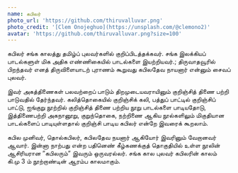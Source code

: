 ```yaml
---
name: கபிலர்
photo_url: 'https://github.com/thiruvalluvar.png'
photo_credit: '[Clem Onojeghuo](https://unsplash.com/@clemono2)'
avatar: 'https://github.com/thiruvalluvar.png?size=100'
---
```


கபிலர் சங்க காலத்து தமிழ்ப் புலவர்களில் குறிப்பிடத்தக்கவர். சங்க இலக்கியப் பாடல்களுள் மிக அதிக எண்ணிகையில் பாடல்களை இயற்றியவர்.; திருவாதவூரில் பிறந்தவர் எனத் திருவிளையாடற் புராணம் கூறுவது கபிலதேவ நாயனார் என்னும் சைவப் புலவர்.

இவர் அகத்திணைகள் பலவற்றைப் பாடும் திறமுடையவராயினும் குறிஞ்சித் திணை பற்றி பாடுவதில் தேர்ந்தவர். கலித்தொகையில் குறிஞ்சிக் கலி, பத்துப் பாட்டில் குறிஞ்சிப் பாட்டு, ஐங்குறு நூற்றில் குறிஞ்சித் திணை பற்றிய நூறு பாடல்களை பாடியதோடு, இத்திணைபற்றி அகநானூறு, குறுந்தொகை, நற்றிணை ஆகிய நூல்களிலும் மிகுதியான பாடல்களைப் பாடியுள்ளதால் குறிஞ்சி பாடிய கபிலர் என்றே இவரைக் கூறலாம்.

கபில முனிவர், தொல்கபிலர், கபிலதேவ நயனார் ஆகியோர் இவரினும் வேறானவர் ஆவார். இன்னா நாற்பது என்ற பதினெண் கீழ்கணக்குத் தொகுதியில் உள்ள நூலின் ஆசிரியரான ”கபிலரும்” இவரும் ஒருவரல்லர். சங்க கால புலவர் கபிலரின் காலம் கி.மு 3 ம் நூற்றாண்டின் ஆரம்ப காலமாகும்.